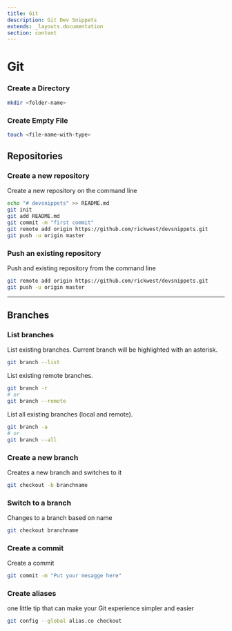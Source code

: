 ```yaml
---
title: Git
description: Git Dev Snippets
extends: _layouts.documentation
section: content
---
```


# Git

### Create a Directory
```bash
mkdir <folder-name>
```

### Create Empty File
```bash
touch <file-name-with-type>
```

## Repositories

### Create a new repository

Create a new repository on the command line

```bash
echo "# devsnippets" >> README.md
git init
git add README.md
git commit -m "first commit"
git remote add origin https://github.com/rickwest/devsnippets.git
git push -u origin master
```

### Push an existing repository

Push and existing repository from the command line

```bash
git remote add origin https://github.com/rickwest/devsnippets.git
git push -u origin master
```

---

## Branches

### List branches

List existing branches. Current branch will be highlighted with an asterisk.

```bash
git branch --list
```

List existing remote branches.

```bash
git branch -r
# or
git branch --remote
```

List all existing branches (local and remote).

```bash
git branch -a
# or
git branch --all
```

### Create a new branch

Creates a new branch and switches to it

```bash
git checkout -b branchname
```

### Switch to a branch

Changes to a branch based on name

```bash
git checkout branchname
```

### Create a commit
 
Create a commit 

```bash
git commit -m "Put your mesagge here"
```

### Create  aliases

one little tip that can make your Git experience simpler and easier

```bash
git config --global alias.co checkout
```

